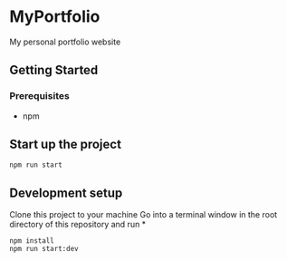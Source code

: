 # MyPortfolio
My personal portfolio website 

## Getting Started

### Prerequisites 
* npm 

## Start up the project 

```
npm run start 
```
## Development setup 
Clone this project to your machine 
Go into a terminal window in the root directory of this repository and run 
* 
```
npm install 
npm run start:dev
``` 

